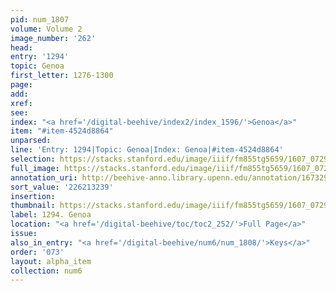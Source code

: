 ```yaml
---
pid: num_1807
volume: Volume 2
image_number: '262'
head:
entry: '1294'
topic: Genoa
first_letter: 1276-1300
page:
add:
xref:
see:
index: "<a href='/digital-beehive/index2/index_1596/'>Genoa</a>"
item: "#item-4524d8864"
unparsed:
line: 'Entry: 1294|Topic: Genoa|Index: Genoa|#item-4524d8864'
selection: https://stacks.stanford.edu/image/iiif/fm855tg5659/1607_0729/885,3239,2686,195/full/0/default.jpg
full_image: https://stacks.stanford.edu/image/iiif/fm855tg5659/1607_0729/full/full/0/default.jpg
annotation_uri: http://beehive-anno.library.upenn.edu/annotation/1673297223944
sort_value: '226213239'
insertion:
thumbnail: https://stacks.stanford.edu/image/iiif/fm855tg5659/1607_0729/885,3239,600,180/250,/0/default.jpg
label: 1294. Genoa
location: "<a href='/digital-beehive/toc/toc2_252/'>Full Page</a>"
issue:
also_in_entry: "<a href='/digital-beehive/num6/num_1808/'>Keys</a>"
order: '073'
layout: alpha_item
collection: num6
---
```

